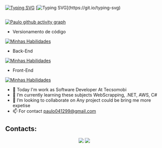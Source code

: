 [![Typing SVG](https://readme-typing-svg.herokuapp.com?font=Varela+Round&size=35&duration=5000&pause=6000&color=B18BB1&center=true&vCenter=true&multiline=true&width=1000&height=60&lines=Hello%2C+My+name+is+Paulo+Aquino)](https://git.io/typing-svg)
[![Typing SVG](https://readme-typing-svg.herokuapp.com/?font=Varela+Round&size=30&duration=5000&pause=6000&color=B18BB1&center=true&vCenter=true&multiline=true&width=1000&height=60&lines=I'+a+software+developer+and+this+is+my+Github!)](https://git.io/typing-svg)

##

[![Paulo github activity graph](https://github-readme-activity-graph.vercel.app/graph?username=paulo-aquino-dev&custom_title=Paulo%20Aquino%20Contribuition%20Graph&hide_border=true&theme=rogue)](https://github.com/ashutosh00710/github-readme-activity-graph)


- Versionamento de código
  
[![Minhas Habilidades](https://skillicons.dev/icons?i=git,github)](https://skillicons.dev)

- Back-End

[![Minhas Habilidades](https://skillicons.dev/icons?i=cs,dotnet,mysql,postgres,azure,aws)](https://skillicons.dev)

- Front-End

[![Minhas Habilidades](https://skillicons.dev/icons?i=angular,ts,js,html,css)](https://skillicons.dev)

- 🔭 Today I'm work as Software Developer At Tecsomobi
- 🌱 I’m currently learning these subjects WebScrapping, .NET, AWS, C#
- 👯 I’m looking to collaborate on Any project could be bring me more expetise
- 📫 For contact paulo041299@gmail.com

## Contacts:

<div align="center">  
  <a href = "mailto:paulo041299@gmail.com"><img loading="lazy" src="https://img.shields.io/badge/Gmail-D14836?style=for-the-badge&logo=gmail&logoColor=white" target="_blank"></a>
  <a href="https://www.linkedin.com/in/paulo-aquino" target="_blank"><img src="https://img.shields.io/badge/LinkedIn-0077B5?style=for-the-badge&logo=linkedin&logoColor=white"/></a>
</div>

